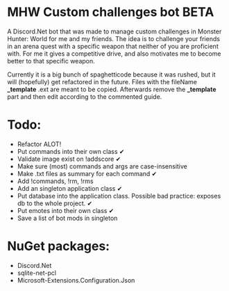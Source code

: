 # MHW Custom challenges bot BETA

A Discord.Net bot that was made to manage custom challenges in Monster Hunter: World for me and my friends. The idea is to challenge your friends in an arena quest with a specific weapon that neither of you are proficient with. For me it gives a competitive drive, and also motivates me to become better to that specific weapon.

Currently it is a big bunch of spaghetticode because it was rushed, but it will (hopefully) get refactored in the future. Files with the fileName **\_template** .ext are meant to be copied. Afterwards remove the **\_template** part and then edit according to the commented guide.

# Todo:
* Refactor ALOT! 
* Put commands into their own class ✔
* Validate image exist on !addscore ✔
* Make sure (most) commands and args are case-insensitive
* Make .txt files as summary for each command ✔
* Add !commands, !rm, !rms
* Add an singleton application class ✔
* Put database into the application class. Possible bad practice: exposes db to the whole project. ✔
* Put emotes into their own class ✔
* Save a list of bot mods in singleton

# NuGet packages:
* Discord.Net
* sqlite-net-pcl
* Microsoft-Extensions.Configuration.Json
